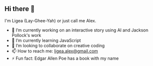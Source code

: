 ## Hi there 👋

I'm Ligea (Lay-Ghee-Yah) or just call me Alex. 

- 🔭 I’m currently working on an interactive story using AI and Jackson Pollock's work
- 🌱 I’m currently learning JavaScript
- 👯 I’m looking to collaborate on creative coding
- 📫 How to reach me: ligea.alex@gmail.com
- ⚡ Fun fact: Edgar Allen Poe has a book with my name
